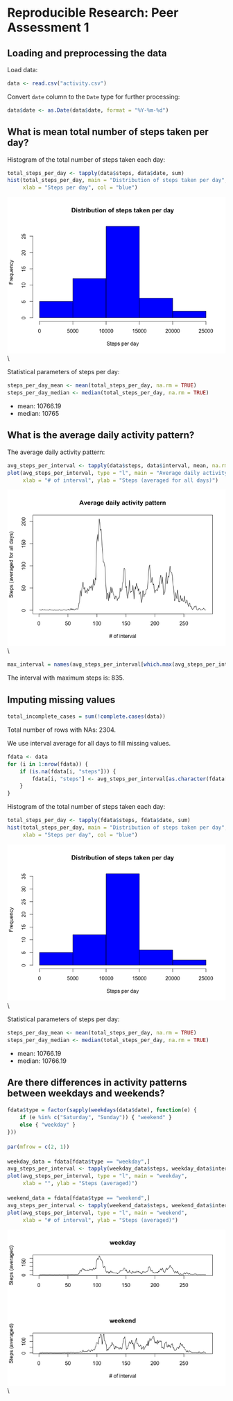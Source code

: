 # Reproducible Research: Peer Assessment 1


## Loading and preprocessing the data

Load data:


```r
data <- read.csv("activity.csv")
```

Convert `date` column to the `Date` type for further processing:


```r
data$date <- as.Date(data$date, format = "%Y-%m-%d")
```

## What is mean total number of steps taken per day?

Histogram of the total number of steps taken each day:


```r
total_steps_per_day <- tapply(data$steps, data$date, sum)
hist(total_steps_per_day, main = "Distribution of steps taken per day", 
     xlab = "Steps per day", col = "blue")
```

![](PA1_template_files/figure-html/unnamed-chunk-3-1.png)\

Statistical parameters of steps per day:


```r
steps_per_day_mean <- mean(total_steps_per_day, na.rm = TRUE)
steps_per_day_median <- median(total_steps_per_day, na.rm = TRUE)
```

- mean: 10766.19
- median: 10765

## What is the average daily activity pattern?

The average daily activity pattern:


```r
avg_steps_per_interval <- tapply(data$steps, data$interval, mean, na.rm = TRUE)
plot(avg_steps_per_interval, type = "l", main = "Average daily activity pattern",
     xlab = "# of interval", ylab = "Steps (averaged for all days)")
```

![](PA1_template_files/figure-html/unnamed-chunk-5-1.png)\



```r
max_interval = names(avg_steps_per_interval[which.max(avg_steps_per_interval)])
```

The interval with maximum steps is: 835.

## Imputing missing values


```r
total_incomplete_cases = sum(!complete.cases(data))
```

Total number of rows with NAs: 2304.

We use interval average for all days to fill missing values.


```r
fdata <- data
for (i in 1:nrow(fdata)) {
    if (is.na(fdata[i, "steps"])) {
        fdata[i, "steps"] <- avg_steps_per_interval[as.character(fdata[i, "interval"])]
    }
}
```

Histogram of the total number of steps taken each day:


```r
total_steps_per_day <- tapply(fdata$steps, fdata$date, sum)
hist(total_steps_per_day, main = "Distribution of steps taken per day", 
     xlab = "Steps per day", col = "blue")
```

![](PA1_template_files/figure-html/unnamed-chunk-9-1.png)\

Statistical parameters of steps per day:


```r
steps_per_day_mean <- mean(total_steps_per_day, na.rm = TRUE)
steps_per_day_median <- median(total_steps_per_day, na.rm = TRUE)
```

- mean: 10766.19
- median: 10766.19


## Are there differences in activity patterns between weekdays and weekends?


```r
fdata$type = factor(sapply(weekdays(data$date), function(e) { 
    if (e %in% c("Saturday", "Sunday")) { "weekend" } 
    else { "weekday" }
}))

par(mfrow = c(2, 1))

weekday_data = fdata[fdata$type == "weekday",]
avg_steps_per_interval <- tapply(weekday_data$steps, weekday_data$interval, mean, na.rm = TRUE)
plot(avg_steps_per_interval, type = "l", main = "weekday",
     xlab = "", ylab = "Steps (averaged)")

weekend_data = fdata[fdata$type == "weekend",]
avg_steps_per_interval <- tapply(weekend_data$steps, weekend_data$interval, mean, na.rm = TRUE)
plot(avg_steps_per_interval, type = "l", main = "weekend",
     xlab = "# of interval", ylab = "Steps (averaged)")
```

![](PA1_template_files/figure-html/unnamed-chunk-11-1.png)\

